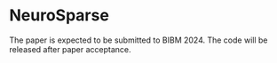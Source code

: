 # NeuroSparse
The paper is expected to be submitted to BIBM 2024. The code will be released after paper acceptance.

